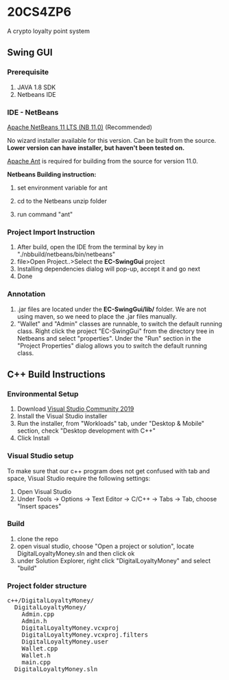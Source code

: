 
# 20CS4ZP6

A crypto loyalty point system

  

## Swing GUI

### Prerequisite
1. JAVA 1.8 SDK
2. Netbeans IDE

### IDE - NetBeans

[Apache NetBeans 11 LTS (NB 11.0)](https://netbeans.apache.org/download/nb110/nb110.html) (Recommended)

No wizard installer available for this version. Can be built from the source. 
**Lower version can have installer, but haven't been tested on.**

[Apache Ant](https://ant.apache.org/bindownload.cgi) is required for building from the source for version 11.0.
  

**Netbeans Building instruction:**

1. set environment variable for ant

2. cd to the Netbeans unzip folder

3. run command "ant"

  

### Project Import Instruction
1. After build, open the IDE from the terminal by key in "./nbbuild/netbeans/bin/netbeans"
2. file>Open Project..>Select the **EC-SwingGui** project
3. Installing dependencies dialog will pop-up, accept it and go next
4. Done
  
  

### Annotation

1. .jar files are located under the **EC-SwingGui/lib/** folder. We are not using maven, so we need to place the .jar files manually.
2. "Wallet" and "Admin" classes are runnable, to switch the default running class. Right click the project "EC-SwingGui" from the directory tree in Netbeans and select "properties". Under the "Run" section in the "Project Properties" dialog allows you to switch the default running class.

## C++ Build Instructions

### Environmental Setup
1. Download [Visual Studio Community 2019](https://visualstudio.microsoft.com/vs/community/)
2. Install the Visual Studio installer
3. Run the installer, from "Workloads" tab, under "Desktop & Mobile" section, check "Desktop development with C++"
4. Click Install

### Visual Studio setup
To make sure that our c++ program does not get confused with tab and space, Visual Studio require the following settings:
1. Open Visual Studio
2. Under Tools -> Options -> Text Editor -> C/C++ -> Tabs -> Tab, choose "Insert spaces"

### Build
1. clone the repo
2. open visual studio, choose "Open a project or solution", locate DigitalLoyaltyMoney.sln and then click ok
3. under Solution Explorer, right click "DigitalLoyaltyMoney" and select "build"

### Project folder structure
<pre>
c++/DigitalLoyaltyMoney/
  DigitalLoyaltyMoney/
    Admin.cpp
    Admin.h
    DigitalLoyaltyMoney.vcxproj
    DigitalLoyaltyMoney.vcxproj.filters
    DigitalLoyaltyMoney.user
    Wallet.cpp
    Wallet.h
    main.cpp
  DigitalLoyaltyMoney.sln
</pre>